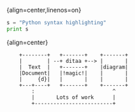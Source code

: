 
{align=center,linenos=on}
```python
s = "Python syntax highlighting"
print s
```

{align=center}
```ditaa
    +--------+   +-------+    +-------+
    |        | --+ ditaa +--> |       |
    |  Text  |   +-------+    |diagram|
    |Document|   |!magic!|    |       |
    |     {d}|   |       |    |       |
    +---+----+   +-------+    +-------+
        :                         ^
        |       Lots of work      |
        +-------------------------+
```
